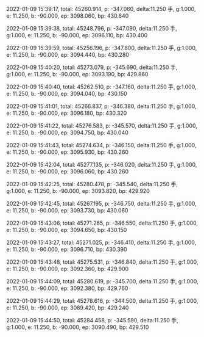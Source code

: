 2022-01-09 15:39:17, total: 45260.914, p: -347.060, delta:11.250 手, g:1.000, e: 11.250, b: -90.000, ep: 3098.060, bp: 430.640

2022-01-09 15:39:38, total: 45248.796, p: -347.090, delta:11.250 手, g:1.000, e: 11.250, b: -90.000, ep: 3096.110, bp: 430.400

2022-01-09 15:39:59, total: 45256.196, p: -347.800, delta:11.250 手, g:1.000, e: 11.250, b: -90.000, ep: 3094.440, bp: 430.280

2022-01-09 15:40:20, total: 45273.079, p: -345.690, delta:11.250 手, g:1.000, e: 11.250, b: -90.000, ep: 3093.190, bp: 429.860

2022-01-09 15:40:40, total: 45262.510, p: -347.160, delta:11.250 手, g:1.000, e: 11.250, b: -90.000, ep: 3094.040, bp: 430.150

2022-01-09 15:41:01, total: 45266.837, p: -346.380, delta:11.250 手, g:1.000, e: 11.250, b: -90.000, ep: 3096.180, bp: 430.320

2022-01-09 15:41:22, total: 45276.583, p: -345.570, delta:11.250 手, g:1.000, e: 11.250, b: -90.000, ep: 3094.750, bp: 430.040

2022-01-09 15:41:43, total: 45274.634, p: -346.150, delta:11.250 手, g:1.000, e: 11.250, b: -90.000, ep: 3095.930, bp: 430.260

2022-01-09 15:42:04, total: 45277.135, p: -346.020, delta:11.250 手, g:1.000, e: 11.250, b: -90.000, ep: 3096.060, bp: 430.260

2022-01-09 15:42:25, total: 45280.478, p: -345.540, delta:11.250 手, g:1.000, e: 11.250, b: -90.000, ep: 3093.820, bp: 429.920

2022-01-09 15:42:45, total: 45267.195, p: -346.750, delta:11.250 手, g:1.000, e: 11.250, b: -90.000, ep: 3093.730, bp: 430.060

2022-01-09 15:43:06, total: 45271.265, p: -346.550, delta:11.250 手, g:1.000, e: 11.250, b: -90.000, ep: 3094.650, bp: 430.150

2022-01-09 15:43:27, total: 45271.025, p: -346.410, delta:11.250 手, g:1.000, e: 11.250, b: -90.000, ep: 3096.710, bp: 430.390

2022-01-09 15:43:48, total: 45275.531, p: -346.840, delta:11.250 手, g:1.000, e: 11.250, b: -90.000, ep: 3092.360, bp: 429.900

2022-01-09 15:44:09, total: 45280.619, p: -345.700, delta:11.250 手, g:1.000, e: 11.250, b: -90.000, ep: 3092.380, bp: 429.760

2022-01-09 15:44:29, total: 45278.616, p: -344.500, delta:11.250 手, g:1.000, e: 11.250, b: -90.000, ep: 3089.420, bp: 429.240

2022-01-09 15:44:50, total: 45284.458, p: -345.590, delta:11.250 手, g:1.000, e: 11.250, b: -90.000, ep: 3090.490, bp: 429.510